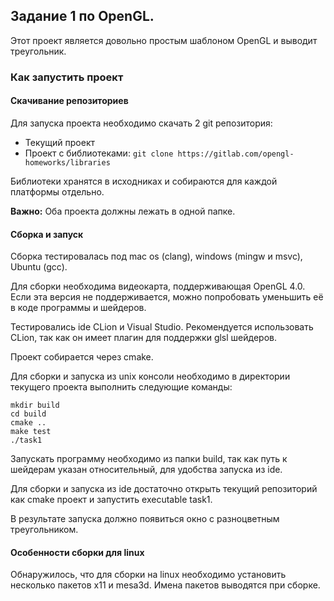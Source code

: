 ## Задание 1 по OpenGL.
Этот проект является довольно простым шаблоном OpenGL и выводит треугольник.
### Как запустить проект
####  Скачивание репозиториев
Для запуска проекта необходимо скачать 2 git репозитория:
* Текущий проект
* Проект с библиотеками: `git clone https://gitlab.com/opengl-homeworks/libraries`

Библиотеки хранятся в исходниках и собираются для каждой платформы отдельно.

**Важно:** Оба проекта должны лежать в одной папке.

#### Сборка и запуск
Сборка тестировалась под mac os (clang), windows (mingw и msvc), Ubuntu (gcc).

Для сборки необходима видеокарта, поддерживающая OpenGL 4.0. Если эта версия не поддерживается, можно попробовать уменьшить её в коде программы и шейдеров.

Тестировались ide CLion и Visual Studio. Рекомендуется использовать CLion, так как он имеет плагин для поддержки glsl шейдеров.

Проект собирается через cmake.

Для сборки и запуска из unix консоли необходимо в директории текущего проекта выполнить следующие команды:
```
mkdir build
cd build
cmake ..
make test
./task1
```
Запускать программу необходимо из папки build, так как путь к шейдерам указан относительный, для удобства запуска из ide.

Для сборки и запуска из ide достаточно открыть текущий репозиторий как cmake проект и запустить executable task1.

В результате запуска должно появиться окно с разноцветным треугольником.

#### Особенности сборки для linux

Обнаружилось, что для сборки на linux необходимо установить несколько пакетов x11 и mesa3d. Имена пакетов выводятся при сборке.







